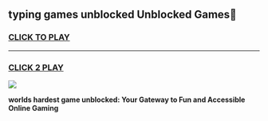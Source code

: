 
## typing games unblocked Unblocked Games👋
<h3>
<a href="https://premium.freeplayer.one?title=typing_games_unblocked&ref=16F">CLICK TO PLAY</a></h3>
<hr>

<h3>
<a href="https://premium.freeplayer.one?title=typing_games_unblocked&ref=16F">CLICK 2 PLAY</a>
  
</h3>

<a href="https://premium.freeplayer.one?title=typing_games_unblocked&ref=16F/"><img src="https://clearcache.store/games.png"></a>


**worlds hardest game unblocked: Your Gateway to Fun and Accessible Online Gaming**
